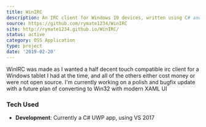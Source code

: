 ```yaml
---
title: WinIRC
description: An IRC client for Windows 10 devices, written using C# and UWP
source: https://github.com/rymate1234/WinIRC
site: http://rymate1234.github.io/WinIRC/
status: active
category: OSS Application
type: project
date: '2019-02-20'
---
```


WinIRC was made as I wanted a half decent touch compatible irc client for a
Windows tablet I had at the time, and all of the others either cost money or
were not open source. I'm currently working on a polish and bugfix update with
a future plan of converting to Win32 with modern XAML UI

### Tech Used

 - **Development**: Currently a C# UWP app, using VS 2017